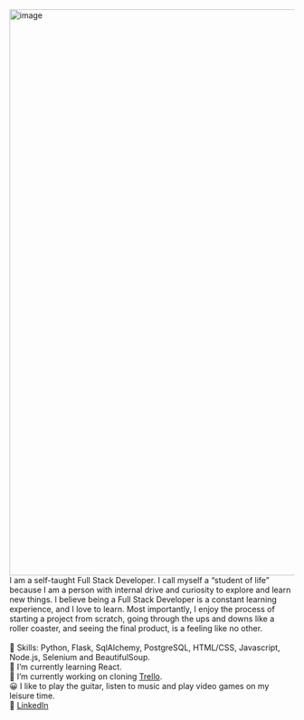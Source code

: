 <img width="1000" alt="image" src="https://miro.medium.com/max/1400/1*C0h5yGWsM7XIRfX_FgQlWw.png"> 
<br> I am a self-taught Full Stack Developer. I call myself a “student of life” because I am a person with internal drive and curiosity to explore and learn new things. 
I believe being a Full Stack Developer is a constant learning experience, and I love to learn. Most importantly, I enjoy the process of starting a project from scratch, going through the ups and downs like a roller coaster, and seeing the final product, is a feeling like no other. 
<br> <br> 
💪 Skills: Python, Flask, SqlAlchemy, PostgreSQL, HTML/CSS, Javascript, Node.js, Selenium and BeautifulSoup.
<br>
🌱 I’m currently learning React.
<br>
🔭 I’m currently working on cloning <a href='https://trello.com/'>Trello</a>.
<br>
😀 I like to play the guitar, listen to music and play video games on my leisure time.
<br>
🔗 <a href="https://www.linkedin.com/in/jacyespinosa">LinkedIn</a>
